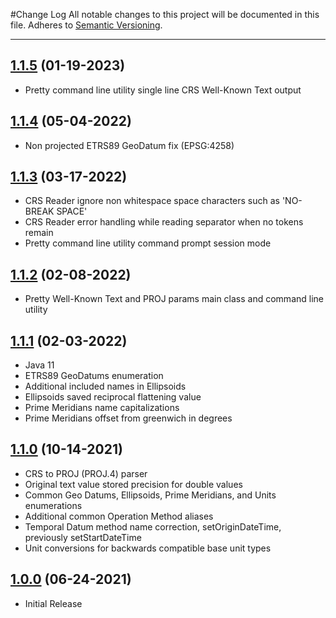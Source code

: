 #Change Log
All notable changes to this project will be documented in this file.
Adheres to [Semantic Versioning](http://semver.org/).

---

## [1.1.5](https://github.com/ngageoint/coordinate-reference-systems-java/releases/tag/1.1.5) (01-19-2023)

* Pretty command line utility single line CRS Well-Known Text output

## [1.1.4](https://github.com/ngageoint/coordinate-reference-systems-java/releases/tag/1.1.4) (05-04-2022)

* Non projected ETRS89 GeoDatum fix (EPSG:4258)

## [1.1.3](https://github.com/ngageoint/coordinate-reference-systems-java/releases/tag/1.1.3) (03-17-2022)

* CRS Reader ignore non whitespace space characters such as 'NO-BREAK SPACE'
* CRS Reader error handling while reading separator when no tokens remain
* Pretty command line utility command prompt session mode

## [1.1.2](https://github.com/ngageoint/coordinate-reference-systems-java/releases/tag/1.1.2) (02-08-2022)

* Pretty Well-Known Text and PROJ params main class and command line utility

## [1.1.1](https://github.com/ngageoint/coordinate-reference-systems-java/releases/tag/1.1.1) (02-03-2022)

* Java 11
* ETRS89 GeoDatums enumeration
* Additional included names in Ellipsoids
* Ellipsoids saved reciprocal flattening value
* Prime Meridians name capitalizations
* Prime Meridians offset from greenwich in degrees

## [1.1.0](https://github.com/ngageoint/coordinate-reference-systems-java/releases/tag/1.1.0) (10-14-2021)

* CRS to PROJ (PROJ.4) parser
* Original text value stored precision for double values
* Common Geo Datums, Ellipsoids, Prime Meridians, and Units enumerations
* Additional common Operation Method aliases
* Temporal Datum method name correction, setOriginDateTime, previously setStartDateTime
* Unit conversions for backwards compatible base unit types

## [1.0.0](https://github.com/ngageoint/coordinate-reference-systems-java/releases/tag/1.0.0) (06-24-2021)

* Initial Release
